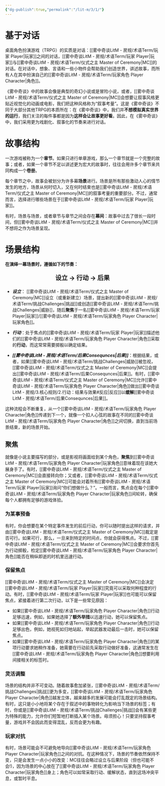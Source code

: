 ```yaml
---
{"dg-publish":true,"permalink":"/lit-m/3/1/"}
---
```


# 基于对话
桌面角色扮演游戏（TRPG）的实质是对话：[[雾中奇谈LitM - 房规/术语Term/玩家 Player\|玩家]]之间的对话，[[雾中奇谈LitM - 房规/术语Term/玩家 Player\|玩家]]与[[雾中奇谈LitM - 房规/术语Term/仪式之主 Master of Ceremony\|MC]]的对话。在对话中，想象、言语和一些小物件会帮助我们创造世界，讲述故事，而所有人在其中扮演自己的[[雾中奇谈LitM - 房规/术语Term/玩家角色 Player Character\|角色]]。

《雾中奇谈》中的故事会像是典型的奇幻小说或是冒险小说，或者，[[雾中奇谈LitM - 房规/术语Term/仪式之主 Master of Ceremony\|MC]]会想要让叙事风格更贴近视觉化的动画或电影，我们把这种风格称为“叙事考量”。这是《雾中奇谈》不同于大部分其他TRPG的本质所在：在《雾中奇谈》中，我们并**不想模拟真实世界的运行**，我们关注的每件事都是因为**这样会让故事更好看**。因此，在《雾中奇谈》中，我们采用更为戏剧化、叙事化的节奏来进行对话。

# 故事结构
一次游戏被称为一个**章节**。如果只进行单章游戏，那么一个章节就是一个完整的故事；或者，如果一个章节不足以讲述更为宏大的故事时，往往会用许多个章节来共同构成一个**卷册**。

每个章节之中，故事会被划分为许多幕**场景**进行。场景是所有那些激动人心的情节发生的地方，场景从何时切入，又在何时结束也是[[雾中奇谈LitM - 房规/术语Term/仪式之主 Master of Ceremony\|MC]]的叙事考量的重要部分。不过，通常而言，选择进行哪些场景在于[[雾中奇谈LitM - 房规/术语Term/玩家 Player\|玩家]]。

有时，场景与场景，或者章节与章节之间会存在**幕间**：故事中过去了很长一段时间，但[[雾中奇谈LitM - 房规/术语Term/仪式之主 Master of Ceremony\|MC]]并不想将之作为场景呈现。

# 场景结构
**在演绎一幕场景时，遵循如下的节奏：**
<div align="center"><p style="font-size: 20px;"><b> 设立 → 行动 → 后果</b></p></div>

- ***设立***： [[雾中奇谈LitM - 房规/术语Term/仪式之主 Master of Ceremony\|MC]]设立（或重新建立）场景，提出新的[[雾中奇谈LitM - 房规/术语Term/挑战Challenges\|挑战]]或创造[[雾中奇谈LitM - 房规/术语Term/挑战Challenges\|威胁]]，随后**聚焦**于一名[[雾中奇谈LitM - 房规/术语Term/玩家 Player\|玩家]]/[[雾中奇谈LitM - 房规/术语Term/玩家角色 Player Character\|玩家角色]]。
	
	
- ***行动***：处于焦点的[[雾中奇谈LitM - 房规/术语Term/玩家 Player\|玩家]]描述他们的[[雾中奇谈LitM - 房规/术语Term/玩家角色 Player Character\|角色]]采取的**行动**，而这常常需要掷骰以确定结果。
	
	
- ***[[雾中奇谈LitM - 房规/术语Term/后果Consequnces\|后果]]***：根据结果，或者，如果[[雾中奇谈LitM - 房规/术语Term/挑战Challenges\|威胁]]被忽视，[[雾中奇谈LitM - 房规/术语Term/仪式之主 Master of Ceremony\|MC]]会提出[[雾中奇谈LitM - 房规/术语Term/后果Consequnces\|后果]]。有时，[[雾中奇谈LitM - 房规/术语Term/仪式之主 Master of Ceremony\|MC]]允许[[雾中奇谈LitM - 房规/术语Term/玩家角色 Player Character\|角色]]做出[[雾中奇谈LitM - 房规/3.核心规则/2.行动：结果与效果#反应\|反应]]以**缓解**[[雾中奇谈LitM - 房规/术语Term/后果Consequnces\|后果]]。

这种流程会不断重复，从一个[[雾中奇谈LitM - 房规/术语Term/玩家角色 Player Character\|角色]]传递到下一个，就像一个扣人心弦的故事在不同的[[雾中奇谈LitM - 房规/术语Term/玩家角色 Player Character\|角色]]之间切换，直到当前场景结束，新的场景开始。
## 聚焦
就像是小说主要描写的部分，或是影视将画面给到某个角色，**聚焦**到[[雾中奇谈LitM - 房规/术语Term/玩家角色 Player Character\|玩家角色]]意味着现在该她大展身手了。有时，[[雾中奇谈LitM - 房规/术语Term/仪式之主 Master of Ceremony\|MC]]会直接转向你；又或者，[[雾中奇谈LitM - 房规/术语Term/仪式之主 Master of Ceremony\|MC]]可能会对着所有[[雾中奇谈LitM - 房规/术语Term/玩家 Player\|玩家]]询问“你们想做什么？”。一般而言，焦点会在每个[[雾中奇谈LitM - 房规/术语Term/玩家角色 Player Character\|玩家角色]]间轮转，确保每个人都拥有足够的游戏体验。
### 为某事预备
有时，你会想要在某个特定事件发生的前后行动，你可以随时提出这样的请求，并由[[雾中奇谈LitM - 房规/术语Term/仪式之主 Master of Ceremony\|MC]]裁定是否可行。如果可行，那么，一旦来到特定的时间点，你就会获得焦点。不过，[[雾中奇谈LitM - 房规/术语Term/仪式之主 Master of Ceremony\|MC]]会要求你首先为行动掷骰，检定[[雾中奇谈LitM - 房规/术语Term/玩家角色 Player Character\|角色]]能否在稍纵即逝的时机里迅速行动。

### 保留焦点
[[雾中奇谈LitM - 房规/术语Term/仪式之主 Master of Ceremony\|MC]]会决定[[雾中奇谈LitM - 房规/术语Term/玩家 Player\|玩家]]究竟可以采取何种程度的行动。有时，[[雾中奇谈LitM - 房规/术语Term/玩家 Player\|玩家]]也可能可以保留焦点，紧接着进行第二次行动，以下是一些常见原因：
- 如果[[雾中奇谈LitM - 房规/术语Term/玩家角色 Player Character\|角色]]行动足够迅速，例如，如果她选择了**额外举措**以迅速行动，她可以保留焦点。
- 如果[[雾中奇谈LitM - 房规/术语Term/玩家角色 Player Character\|角色]]行动足够出色，例如，她视死如归地站起，举起武器发动最后一击时，她可以保留焦点。
- 如果[[雾中奇谈LitM - 房规/术语Term/玩家角色 Player Character\|角色]]的某项行动要求她稍作准备，她需要在行动前先采取行动做好准备，这通常发生在[[雾中奇谈LitM - 房规/术语Term/玩家角色 Player Character\|角色]]想要利用间接相关的标签时。

### 灵活调整
场景的结构并非不可变动。随着故事愈加紧张，[[雾中奇谈LitM - 房规/术语Term/挑战Challenges\|挑战]]更为多变，[[雾中奇谈LitM - 房规/术语Term/玩家角色 Player Character\|角色]]越发立体，越来越多的发展可能会打乱既定的场景结构。有时，这只是小小地将某个存在于叙述中的事物转化为影响当下场景的标签；有时，你或是[[雾中奇谈LitM - 房规/术语Term/挑战Challenges\|挑战]]会有某些更为特殊的能力，允许你们短暂地打断插入某个场景。毋须担心！只要坚持叙事考量，游戏并不会因此而变得混乱，反而会更为有趣。

### 玩家对抗
有时，场景可能会不可避免地导向[[雾中奇谈LitM - 房规/术语Term/玩家角色 Player Character\|玩家角色]]之间的对抗。在这种情况下，场景的节奏依然保持不变，只是会发生一点小小的改变：MC往往会略过设立与后果阶段（但也可能不会!)，因为场景的中心放在了[[雾中奇谈LitM - 房规/术语Term/玩家角色 Player Character\|玩家角色]]身上；角色可以如常采取行动、缓解状态，直到这场冲突平息，或暂时平息。